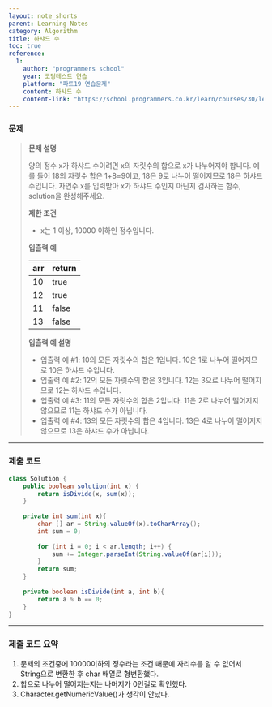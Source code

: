 ```yaml
---
layout: note_shorts
parent: Learning Notes
category: Algorithm
title: 하샤드 수
toc: true
reference:
  1: 
    author: "programmers school"
    year: 코딩테스트 연습
    platform: "파트19 연습문제"
    content: 하샤드 수
    content-link: "https://school.programmers.co.kr/learn/courses/30/lessons/12947"
---
```


### 문제

> **문제 설명**
>
> 양의 정수 x가 하샤드 수이려면 x의 자릿수의 합으로 x가 나누어져야 합니다. 예를 들어 18의 자릿수 합은 1+8=9이고, 18은 9로 나누어 떨어지므로 18은 하샤드 수입니다. 자연수 x를 입력받아 x가 하샤드 수인지 아닌지 검사하는 함수, solution을 완성해주세요.
>
> **제한 조건**
>
> - x는 1 이상, 10000 이하인 정수입니다.
>
> **입출력 예**
>
> | **arr** | **return** |
> | --- | --- |
> | 10 | true |
> | 12 | true |
> | 11 | false |
> | 13 | false |
>
>
> **입출력 예 설명**
> - 입출력 예 #1: 10의 모든 자릿수의 합은 1입니다. 10은 1로 나누어 떨어지므로 10은 하샤드 수입니다.
> - 입출력 예 #2: 12의 모든 자릿수의 합은 3입니다. 12는 3으로 나누어 떨어지므로 12는 하샤드 수입니다.
> - 입출력 예 #3: 11의 모든 자릿수의 합은 2입니다. 11은 2로 나누어 떨어지지 않으므로 11는 하샤드 수가 아닙니다.
> - 입출력 예 #4: 13의 모든 자릿수의 합은 4입니다. 13은 4로 나누어 떨어지지 않으므로 13은 하샤드 수가 아닙니다.

---

### 제출 코드

```java
class Solution {
    public boolean solution(int x) {
        return isDivide(x, sum(x));
    }
    
    private int sum(int x){
        char [] ar = String.valueOf(x).toCharArray();
        int sum = 0;
        
        for (int i = 0; i < ar.length; i++) {
            sum += Integer.parseInt(String.valueOf(ar[i]));
        }
        return sum;
    }
    
    private boolean isDivide(int a, int b){
        return a % b == 0;
    }
}
```

---

### 제출 코드 요약

1. 문제의 조건중에 10000이하의 정수라는 조건 때문에 자리수를 알 수 없어서 String으로 변환한 후 char 배열로 형변환했다.
2. 합으로 나누어 떨어지는지는 나머지가 0인걸로 확인했다.
3. Character.getNumericValue()가 생각이 안났다.